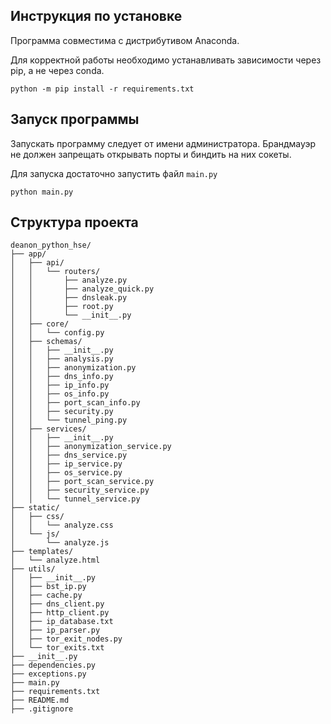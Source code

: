 ## Инструкция по установке

Программа совместима с дистрибутивом Anaconda.

Для корректной работы необходимо устанавливать зависимости через pip, а не через conda.

```shell
python -m pip install -r requirements.txt
```

## Запуск программы

Запускать программу следует от имени администратора. 
Брандмауэр не должен запрещать открывать порты и биндить на них сокеты.

Для запуска достаточно запустить файл `main.py`

```shell
python main.py
```

## Структура проекта
```
deanon_python_hse/
├── app/
│   ├── api/
│   │   └── routers/
│   │       ├── analyze.py
│   │       ├── analyze_quick.py
│   │       ├── dnsleak.py
│   │       ├── root.py
│   │       └── __init__.py
│   ├── core/
│   │   └── config.py
│   ├── schemas/
│   │   ├── __init__.py
│   │   ├── analysis.py
│   │   ├── anonymization.py
│   │   ├── dns_info.py
│   │   ├── ip_info.py
│   │   ├── os_info.py
│   │   ├── port_scan_info.py
│   │   ├── security.py
│   │   └── tunnel_ping.py
│   ├── services/
│   │   ├── __init__.py
│   │   ├── anonymization_service.py
│   │   ├── dns_service.py
│   │   ├── ip_service.py
│   │   ├── os_service.py
│   │   ├── port_scan_service.py
│   │   ├── security_service.py
│   │   └── tunnel_service.py
├── static/
│   ├── css/
│   │   └── analyze.css
│   └── js/
│       └── analyze.js
├── templates/
│   └── analyze.html
├── utils/
│   ├── __init__.py
│   ├── bst_ip.py
│   ├── cache.py
│   ├── dns_client.py
│   ├── http_client.py
│   ├── ip_database.txt
│   ├── ip_parser.py
│   ├── tor_exit_nodes.py
│   └── tor_exits.txt
├── __init__.py
├── dependencies.py
├── exceptions.py
├── main.py
├── requirements.txt
├── README.md
├── .gitignore
```
